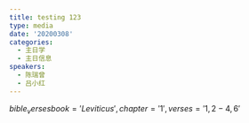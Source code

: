```yaml
---
title: testing 123
type: media
date: '20200308'
categories:
  - 主日学
  - 主日信息
speakers:
  - 陈瑞曾
  - 吕小红
---
```

$bible_verses book='Leviticus', chapter='1', verses='1,2-4,6'$
